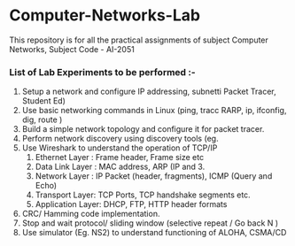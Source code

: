 # Computer-Networks-Lab
This repository is for all the practical assignments of subject Computer Networks, Subject Code - AI-2051


### List of Lab Experiments to be performed :- 

1. Setup a network and configure IP addressing, subnetti Packet Tracer, Student Ed) 
2. Use basic networking commands in Linux (ping, tracc RARP, ip, ifconfig, dig, route ) 
3. Build a simple network topology and configure it for packet tracer. 
4. Perform network discovery using discovery tools (eg. 
5. Use Wireshark to understand the operation of TCP/IP 
   1. Ethernet Layer : Frame header, Frame size etc 
   2. Data Link Layer : MAC address, ARP (IP and 3. 
   3. Network Layer : IP Packet (header, fragments), ICMP (Query and Echo)
   4. Transport Layer: TCP Ports, TCP handshake segments etc. 
   5. Application Layer: DHCP, FTP, HTTP header formats 
6. CRC/ Hamming code implementation. 
7. Stop and wait protocol/ sliding window (selective repeat / Go back N ) 
8. Use simulator (Eg. NS2) to understand functioning of ALOHA, CSMA/CD 


